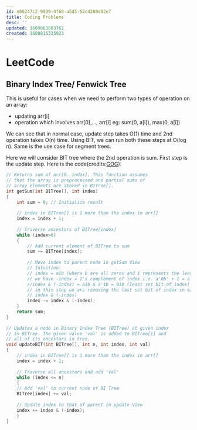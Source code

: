 ```yaml
---
id: e05247c2-9939-4f60-a5d5-52c4280d92e7
title: Coding Problems
desc: ''
updated: 1609063883762
created: 1608815335923
---
```


# LeetCode

## Binary Index Tree/ Fenwick Tree

This is useful for cases when we need to perform two types of operation on an array:
* updating arr[i]
* operation which involves arr[0],..., arr[i] eg: sum(0, a[i]), max(0, a[i])

We can see that in normal case, update step takes O(1) time and 2nd operation takes O(n) time. Using BIT, we can run both these steps at O(log n). Same is the use case for segment trees.

Here we will consider BIT tree where the 2nd operation is sum. First step is the update step. Here is the code(credits:[GOG](https://www.geeksforgeeks.org/binary-indexed-tree-or-fenwick-tree-2/)):
```cpp
// Returns sum of arr[0..index]. This function assumes 
// that the array is preprocessed and partial sums of 
// array elements are stored in BITree[]. 
int getSum(int BITree[], int index) 
{ 
    int sum = 0; // Initialize result 
  
    // index in BITree[] is 1 more than the index in arr[] 
    index = index + 1; 
  
    // Traverse ancestors of BITree[index] 
    while (index>0) 
    { 
        // Add current element of BITree to sum 
        sum += BITree[index]; 
  
        // Move index to parent node in getSum View
        // Intuition:
        // index = a1b (where b are all zeros and 1 represents the least set bit)
        // we have -index = 2's complement of index i.e. a'0b' + 1 = a'1b
        //index & (-index) = a1b & a'1b = 010 (least set bit of index)
        // in this step we are removing the last set bit of index in each iteration
        // index & (-index)
        index -= index & (-index); 
    } 
    return sum; 
} 
  
// Updates a node in Binary Index Tree (BITree) at given index 
// in BITree. The given value 'val' is added to BITree[i] and  
// all of its ancestors in tree. 
void updateBIT(int BITree[], int n, int index, int val) 
{ 
    // index in BITree[] is 1 more than the index in arr[] 
    index = index + 1; 
  
    // Traverse all ancestors and add 'val' 
    while (index <= n) 
    { 
    // Add 'val' to current node of BI Tree 
    BITree[index] += val; 
  
    // Update index to that of parent in update View 
    index += index & (-index); 
    } 
} 
```